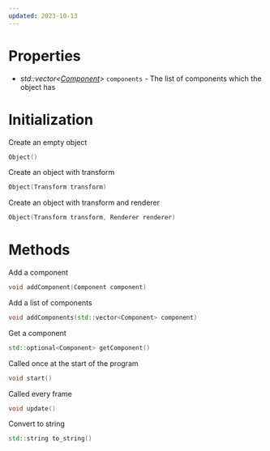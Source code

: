 ```yaml
---
updated: 2023-10-13
---
```



# Properties
* *std::vector\<[Component](Components/README)\>* `components` - The list of components which the object has

# Initialization
Create an empty object
```cpp
Object()
```

Create an object with transform
```cpp
Object(Transform transform)
```

Create an object with transform and renderer
```cpp
Object(Transform transform, Renderer renderer)
```

# Methods
Add a component
```cpp
void addComponent(Component component)
```

Add a list of components
```cpp
void addComponents(std::vector<Component> component)
```

Get a component
```cpp
std::optional<Component> getComponent()
```

Called once at the start of the program
```cpp
void start()
```

Called every frame
```cpp
void update()
```

Convert to string
```cpp
std::string to_string()
```